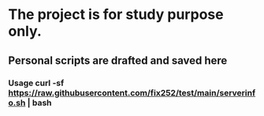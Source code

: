 # The project is for study purpose only.
## Personal scripts are drafted and saved here
### Usage curl -sf https://raw.githubusercontent.com/fix252/test/main/serverinfo.sh | bash
